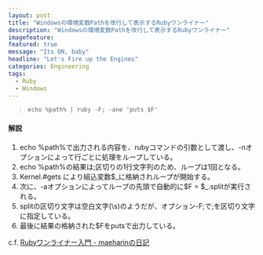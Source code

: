 ```yaml
---
layout: post
title: "Windowsの環境変数Pathを改行して表示するRubyワンライナー"
description: "Windowsの環境変数Pathを改行して表示するRubyワンライナー"
imagefeature:
featured: true
message: "Its ON, baby"
headline: "Let's Fire up the Engines"
categories: Engineering
tags:
  - Ruby
  - Windows
---
```

<blockquote><code>echo %path% | ruby -F; -ane 'puts $F'</code></blockquote>

<h4>解説</h4>
<ol>
	<li>echo %path%で出力される内容を、rubyコマンドの引数として渡し、-nオプションによって行ごとに処理をループしている。</li>
	<li>echo %path%の結果は;区切りの1行文字列のため、ループは1回となる。</li>
	<li>Kernel.#gets により組込変数$_に格納されループが開始する。</li>
	<li>次に、-aオプションによってループの先頭で自動的に$F = $_.splitが実行される。</li>
	<li>splitの区切り文字は空白文字(\s)のようだが、オプション-F;で;を区切り文字に指定している。</li>
	<li>最後に結果の格納された$Fをputsで出力している。</li>
</ol>

c.f. <a href="http://d.hatena.ne.jp/maeharin/20130113/ruby_oneliner">Rubyワンライナー入門 - maeharinの日記</a>
